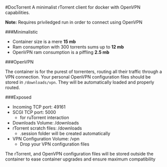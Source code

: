#DocTorrent
A minimalist rTorrent client for docker with OpenVPN capabilities.

**Note:** Requires priviledged run in order to connect using OpenVPN

###Minimalistic

* Container size is a mere **15 mb**
* Ram consumption with 300 torrents sums up to **12 mb**
* OpenVPN ram consumption is a piffling **2.5 mb**


###OpenVPN

The container is for the purest of torrenters, routing all their traffic through a VPN connection. Your personal OpenVPN configuration files should be stored in `/downloads/vpn`. They will be automatically loaded and properly routed.

###Exposed
* Incoming TCP port: 49161
* SCGI TCP port: 5000
    * for ruTorrent interaction
* Downloads Volume: /downloads
* rTorrent scratch files: /downloads
    * .session folder will be created automatically
* VPN Configuration Volume: /vpn
    * Drop your VPN configuration files

The rTorrent, and OpenVPN configuration files will be stored outside the container to ease container upgrades and ensure maximum compatibility